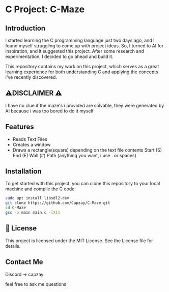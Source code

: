# C Project: C-Maze

## Introduction

I started learning the C programming language just two days ago, and I found myself struggling to come up with project ideas. So, I turned to AI for inspiration, and it suggested this project. After some research and experimentation, I decided to go ahead and build it.

This repository contains my work on this project, which serves as a great learning experience for both understanding C and applying the concepts I've recently discovered.

## ⚠️DISCLAIMER ⚠️
I have no clue if the maze's i provided are solvable, they were generated by AI because i was too bored to do it myself

## Features

- Reads Text Files
- Creates a window
- Draws a rectangle(square) depending on the text file contents Start (S) End (E) Wall (#) Path (anything you want, i use . or spaces)

## Installation

To get started with this project, you can clone this repository to your local machine and compile the C code:

```bash
sudo apt install libsdl2-dev
git clone https://github.com/Capzay/C-Maze.git
cd C-Maze
gcc -o main main.c -lX11
```

## 📄 License

This project is licensed under the MIT License. See the License file for details.

## Contact Me
Discord -> capzay

feel free to ask me questions
